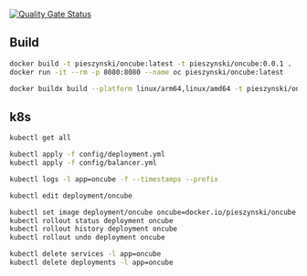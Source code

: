 
[![Quality Gate Status](https://sonarcloud.io/api/project_badges/measure?project=pieszynski_oncube&metric=alert_status)](https://sonarcloud.io/summary/new_code?id=pieszynski_oncube)

## Build 

```bash
docker build -t pieszynski/oncube:latest -t pieszynski/oncube:0.0.1 .
docker run -it --rm -p 8080:8080 --name oc pieszynski/oncube:latest

docker buildx build --platform linux/arm64,linux/amd64 -t pieszynski/oncube:latest -t pieszynski/oncube:0.0.1 . --push
```

## k8s

```bash
kubectl get all

kubectl apply -f config/deployment.yml
kubectl apply -f config/balancer.yml

kubectl logs -l app=oncube -f --timestamps --prefix

kubectl edit deployment/oncube

kubectl set image deployment/oncube oncube=docker.io/pieszynski/oncube:0.0.2 
kubectl rollout status deployment oncube
kubectl rollout history deployment oncube
kubectl rollout undo deployment oncube

kubectl delete services -l app=oncube
kubectl delete deployments -l app=oncube
```
